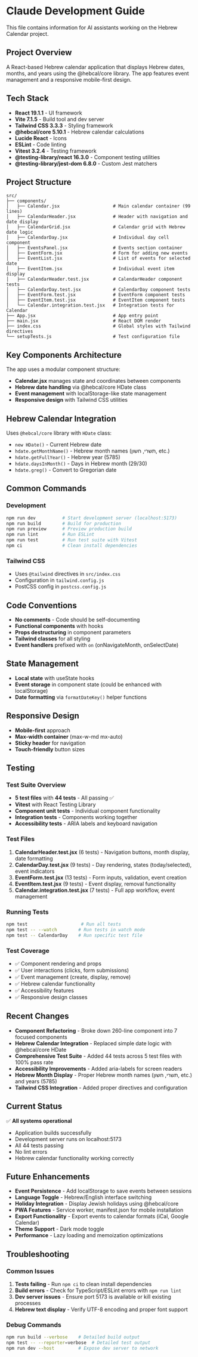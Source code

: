 # Claude Development Guide

This file contains information for AI assistants working on the Hebrew Calendar project.

## Project Overview

A React-based Hebrew calendar application that displays Hebrew dates, months, and years using the @hebcal/core library. The app features event management and a responsive mobile-first design.

## Tech Stack

- **React 19.1.1** - UI framework
- **Vite 7.1.5** - Build tool and dev server
- **Tailwind CSS 3.3.3** - Styling framework
- **@hebcal/core 5.10.1** - Hebrew calendar calculations
- **Lucide React** - Icons
- **ESLint** - Code linting
- **Vitest 3.2.4** - Testing framework
- **@testing-library/react 16.3.0** - Component testing utilities
- **@testing-library/jest-dom 6.8.0** - Custom Jest matchers

## Project Structure

```
src/
├── components/
│   ├── Calendar.jsx                    # Main calendar container (99 lines)
│   ├── CalendarHeader.jsx              # Header with navigation and date display
│   ├── CalendarGrid.jsx                # Calendar grid with Hebrew date logic
│   ├── CalendarDay.jsx                 # Individual day cell component
│   ├── EventsPanel.jsx                 # Events section container
│   ├── EventForm.jsx                   # Form for adding new events
│   ├── EventList.jsx                   # List of events for selected date
│   ├── EventItem.jsx                   # Individual event item display
│   ├── CalendarHeader.test.jsx         # CalendarHeader component tests
│   ├── CalendarDay.test.jsx            # CalendarDay component tests
│   ├── EventForm.test.jsx              # EventForm component tests
│   ├── EventItem.test.jsx              # EventItem component tests
│   └── Calendar.integration.test.jsx   # Integration tests for Calendar
├── App.jsx                             # App entry point
├── main.jsx                            # React DOM render
├── index.css                           # Global styles with Tailwind directives
└── setupTests.js                       # Test configuration file
```

## Key Components Architecture

The app uses a modular component structure:
- **Calendar.jsx** manages state and coordinates between components
- **Hebrew date handling** via @hebcal/core HDate class
- **Event management** with localStorage-like state management
- **Responsive design** with Tailwind CSS utilities

## Hebrew Calendar Integration

Uses `@hebcal/core` library with `HDate` class:
- `new HDate()` - Current Hebrew date
- `hdate.getMonthName()` - Hebrew month names (תשרי, חשון, etc.)
- `hdate.getFullYear()` - Hebrew year (5785)
- `hdate.daysInMonth()` - Days in Hebrew month (29/30)
- `hdate.greg()` - Convert to Gregorian date

## Common Commands

### Development
```bash
npm run dev          # Start development server (localhost:5173)
npm run build        # Build for production
npm run preview      # Preview production build
npm run lint         # Run ESLint
npm run test         # Run test suite with Vitest
npm ci               # Clean install dependencies
```

### Tailwind CSS
- Uses `@tailwind` directives in `src/index.css`
- Configuration in `tailwind.config.js`
- PostCSS config in `postcss.config.js`

## Code Conventions

- **No comments** - Code should be self-documenting
- **Functional components** with hooks
- **Props destructuring** in component parameters
- **Tailwind classes** for all styling
- **Event handlers** prefixed with `on` (onNavigateMonth, onSelectDate)

## State Management

- **Local state** with useState hooks
- **Event storage** in component state (could be enhanced with localStorage)
- **Date formatting** via `formatDateKey()` helper functions

## Responsive Design

- **Mobile-first** approach
- **Max-width container** (max-w-md mx-auto)
- **Sticky header** for navigation
- **Touch-friendly** button sizes

## Testing

### Test Suite Overview
- **5 test files** with **44 tests** - All passing ✅
- **Vitest** with React Testing Library
- **Component unit tests** - Individual component functionality
- **Integration tests** - Components working together
- **Accessibility tests** - ARIA labels and keyboard navigation

### Test Files
1. **CalendarHeader.test.jsx** (6 tests) - Navigation buttons, month display, date formatting
2. **CalendarDay.test.jsx** (9 tests) - Day rendering, states (today/selected), event indicators
3. **EventForm.test.jsx** (13 tests) - Form inputs, validation, event creation
4. **EventItem.test.jsx** (9 tests) - Event display, removal functionality
5. **Calendar.integration.test.jsx** (7 tests) - Full app workflow, event management

### Running Tests
```bash
npm test                    # Run all tests
npm test -- --watch        # Run tests in watch mode
npm test -- CalendarDay    # Run specific test file
```

### Test Coverage
- ✅ Component rendering and props
- ✅ User interactions (clicks, form submissions)
- ✅ Event management (create, display, remove)
- ✅ Hebrew calendar functionality
- ✅ Accessibility features
- ✅ Responsive design classes

## Recent Changes

- **Component Refactoring** - Broke down 260-line component into 7 focused components
- **Hebrew Calendar Integration** - Replaced simple date logic with @hebcal/core HDate
- **Comprehensive Test Suite** - Added 44 tests across 5 test files with 100% pass rate
- **Accessibility Improvements** - Added aria-labels for screen readers
- **Hebrew Month Display** - Proper Hebrew month names (תשרי, חשון, etc.) and years (5785)
- **Tailwind CSS Integration** - Added proper directives and configuration

## Current Status

✅ **All systems operational**
- Application builds successfully
- Development server runs on localhost:5173
- All 44 tests passing
- No lint errors
- Hebrew calendar functionality working correctly

## Future Enhancements

- **Event Persistence** - Add localStorage to save events between sessions
- **Language Toggle** - Hebrew/English interface switching
- **Holiday Integration** - Display Jewish holidays using @hebcal/core
- **PWA Features** - Service worker, manifest.json for mobile installation
- **Export Functionality** - Export events to calendar formats (iCal, Google Calendar)
- **Theme Support** - Dark mode toggle
- **Performance** - Lazy loading and memoization optimizations

## Troubleshooting

### Common Issues
1. **Tests failing** - Run `npm ci` to clean install dependencies
2. **Build errors** - Check for TypeScript/ESLint errors with `npm run lint`
3. **Dev server issues** - Ensure port 5173 is available or kill existing processes
4. **Hebrew text display** - Verify UTF-8 encoding and proper font support

### Debug Commands
```bash
npm run build --verbose    # Detailed build output
npm test -- --reporter=verbose  # Detailed test output
npm run dev --host         # Expose dev server to network
```